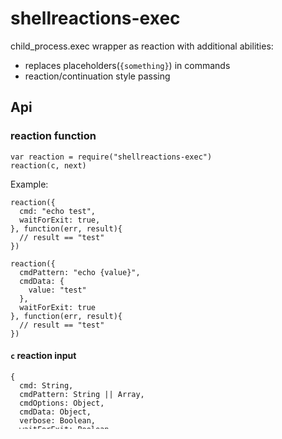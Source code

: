 # shellreactions-exec

child_process.exec wrapper as reaction with additional abilities:

  * replaces placeholders(`{something}`) in commands
  * reaction/continuation style passing

## Api

### reaction function

    var reaction = require("shellreactions-exec")
    reaction(c, next)

Example:

    reaction({
      cmd: "echo test",
      waitForExit: true,
    }, function(err, result){
      // result == "test"
    })

    reaction({
      cmdPattern: "echo {value}",
      cmdData: {
        value: "test"
      },
      waitForExit: true
    }, function(err, result){
      // result == "test"
    })


#### `c` reaction input

    {
      cmd: String,
      cmdPattern: String || Array,
      cmdOptions: Object,
      cmdData: Object,
      verbose: Boolean,
      waitForExit: Boolean
    }

* `cmd` - not needed if `cmdPattern` is used. 
This is the value passed to `chidl_process.exec(value)`

* `cmdPattern` - optional, if set will override `cmd`. 
Any `{placeholder}` will be replaced with the correspnding value from 
the `cmdData` object.

* `cmdOptions` - optional
If set will be directly passed to `child_process.exec(value, options)`

* `verbose` - optional
Will `console.info` the `cmd` value before executing.

* `waitForExit` - optional
When set will wait the childProcess to close. 
The result of the reaction will be the combined stderr and stdout of 
the closed child process. If the child process exits with code different 
than `0`, it is assumed as Error.

#### `next` reaction handler form

    function(err, result){
      // err instanceof Error || null
      // result instanceof String || instanceof ChildProcess
    }

### exec helper

    require("shellreactions-exec").exec(cmdPattern [, cmdData, next])

Example:

    var exec = require("shellreactions-exec").exec
    exec("echo test", {}, function(err, result){
      // result == "test"
    })

    exec("echo {value}", {value: "test"}, function(err, result){
      // result == "test"
    })

Executes commands and waits them to finish by aggregating the 
stderr and stdout output.

* `cmdPattern` - String || Array
When array is passed, it is transformed via `.join(" && ")` to a String.
Then `{placeholders}` are replaced with values from `cmdData`

If `cmdData` and `next` are not given, then this helper returns a reaction
function. 

    var function = require("shellreactions-exec").exec("echo {value}")
    function({value: "test"}, function(err, result){ ... })

Calling it will trigger its execution as reaction, where `c` extends 
initial reaction input created from `cmdPattern`. See last example 
for details.

### start helper

    require("shellreaactions-exec").start(cmdPattern [, cmdData, next])

Example:

    var start = require("shellreactions-exec").start
    start("echo test", {}, function(err, child){
      child.on("data", function(){ ... })
      child.on("close", function(code){
        // ...
      })
    })

    start("echo {value}",{value: "test"}, function(){ ... })

Executes commands and returns a ChildProcess as result of `next`. 
This doesn't waits for commands to finish.

This helper has the same behaviour like the the `exec` described above 
in regards to `cmdData` and `next`.

### ssh_exec helper

    require("shellreactions-exec").ssh_exec(remote, cmdPattern [, cmdData, next])

Example:

    var ssh_exec = require("shellreactions-exec").ssh_exec
    ssh_exec("remote", "echo test", {remote: "user@server"}, function(err, result){
      // result == "test", from user@server via ssh
    })

    ssh_exec("target", "echo {value}", {target: "user@server", value:"test"}, function(err, result){
      // result == "test", from user@server via ssh
    })

Executes commands to `cmdData[remote]` and waits for them to exit. 
This is wrapper of `exec` helper, however it executes all the commands via `ssh`.

* `remote` - String
The passed value will be used to get from `cmdData` the corresponding remote server

The helper generates a single command in form:

    ssh {remote} '{commands}'

### ssh_start helper

    require("shellreactions-exec").ssh_start(remote, cmdPattern [, cmdData, next])

Example:

    var ssh_start = require("shellreactions-exec").ssh_start
    ssh_start("remote", "echo test", {remote: "user@server"}, function(err, child){
      child.on("data", ... )
      child.on("close", ... )
    })

Executes commands to `cmdData[remote]` and returns wrapper ChildProcess.
This is similar to `ssh_exec` helper, but doesn't waits for exit.

## example

    var ssh = require("shellreactions-exec").ssh
    var async = require("async")
    var servers = [
      {
        cmdData: {
          remote: "user@server1",
          cwd: "~/app"  
        }
      },
      {
        cmdData: {
          remote: "user@server2",
          cwd: "~/app"  
        }
      }
    ]
    var updateAndRestart = ssh("remote",[
      "cd {cwd}",
      "git pull",
      "service restart app.js"
    ])

    async.each(servers, updateAndRestart, function(err){
      console.log(err || "done")
    })

# Depends and thanks to

## underscore 
http://underscorejs.org

## string-template 
https://github.com/Matt-Esch/string-template

## jasmine-node
https://github.com/mhevery/jasmine-node